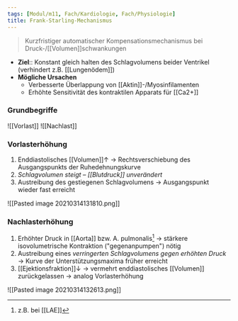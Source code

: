 ```yaml
---
tags: [Modul/m11, Fach/Kardiologie, Fach/Physiologie]
title: Frank-Starling-Mechanismus
---
```

> Kurzfristiger automatischer Kompensationsmechanismus bei Druck-/[[Volumen]]schwankungen

- **Ziel**:: Konstant gleich halten des Schlagvolumens beider Ventrikel (verhindert z.B. [[Lungenödem]])
- **Mögliche Ursachen**
	- Verbesserte Überlappung von [[Aktin]]-/Myosinfilamenten
	- Erhöhte Sensitivität des kontraktilen Apparats für [[Ca2+]]

### Grundbegriffe
![[Vorlast]]
![[Nachlast]]

### Vorlasterhöhung
1. Enddiastolisches [[Volumen]]↑ → Rechtsverschiebung des Ausgangspunkts der Ruhedehnungskurve
2. *Schlagvolumen steigt – [[Blutdruck]] unverändert*
3. Austreibung des gestiegenen Schlagvolumens → Ausgangspunkt wieder fast erreicht

![[Pasted image 20210314131810.png]]
### Nachlasterhöhung
1. Erhöhter Druck in [[Aorta]] bzw. A. pulmonalis[^1] → stärkere isovolumetrische Kontraktion ("gegenanpumpen") nötig
2. Austreibung eines *verringerten Schlagvolumens gegen erhöhten Druck* → Kurve der Unterstützungsmaxima früher erreicht
3. [[Ejektionsfraktion]]↓ → vermehrt enddiastolisches [[Volumen]] zurückgelassen → analog Vorlasterhöhung

![[Pasted image 20210314132613.png]]

[^1]: z.B. bei [[LAE]]